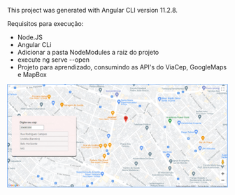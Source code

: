 This project was generated with Angular CLI version 11.2.8.

Requisitos para execução:

- Node.JS
- Angular CLi
- Adicionar a pasta NodeModules a raiz do projeto
- execute ng serve --open
- Projeto para aprendizado, consumindo as API's do ViaCep, GoogleMaps e MapBox

<img src="https://github.com/viinioliveira/source_icons/blob/main/buscacep%20v2.PNG">
